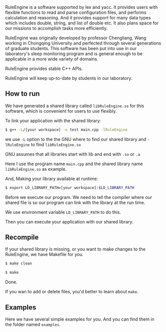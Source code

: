 RuleEngine is a software supported by lex and yacc. It provides users with flexible functions to read and parse configuration files, and performs calculation and reasoning. And it provides support for many data types which includes double, string, and list of double etc. It also plans space for our missions to accomplish tasks more efficiently.

RuleEngine was originally developed by professor Chengliang, Wang working in Chongqing University and perfected through several generations of graduate students. This software has been put into use in our laboratory's sleep monitoring program and is general enough to be applicable in a more wide variety of domains.

RuleEngine provides stable C++ APIs.

RuleEngine will keep up-to-date by students in our laboratory.



## How to run

We have generated a shared library called `libRuleEngine.so` for this software, which is convenient for users to use flexibly.

To link your application with the shared library:

```bash
$ g++ -L/[your workspace] -o test main.cpp -lRuleEngine
```

we use `-L` option to the the GNU where to find our shared library and `-lRuleEngine` to find `libRuleEngine.so`

GNU assumes that all libraries start with lib and end with `.so` or `.a`

Here I use the program name `main.cpp` and the shared library name `libRuleEngine.so` as example.

And, Making your library available at runtime:

```bash
$ export LD_LIBRARY_PATH=[your workspace]:$LD_LIBRARY_PATH
```

Before we execute our program. We need to tell the compiler where our shared file is so our program can link with the library at the run time.

We use environment variable `LD_LIBRARY_PATH` to do this.

Then you can execute your application with our shared library.



## Recompile

If your shared library is missing, or you want to make changes to the RuleEngine, we have Makefile for you.

```bash
$ make clean
```

```bash
$ make
```

Done.

If you wan to add or delete files, you'd better to learn about `make`.



## Examples

Here we have several simple examples for you. And you can find them in the folder named `examples`.

